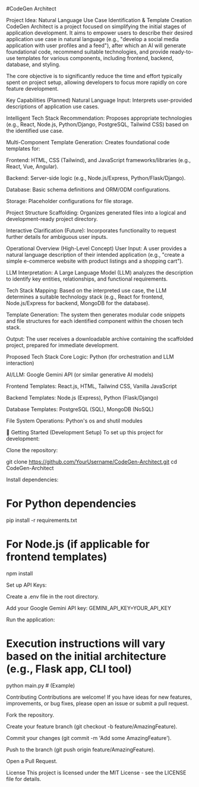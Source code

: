 #CodeGen Architect


Project Idea: Natural Language Use Case Identification & Template Creation
CodeGen Architect is a project focused on simplifying the initial stages of application development. It aims to empower users to describe their desired application use case in natural language (e.g., "develop a social media application with user profiles and a feed"), after which an AI will generate foundational code, recommend suitable technologies, and provide ready-to-use templates for various components, including frontend, backend, database, and styling.

The core objective is to significantly reduce the time and effort typically spent on project setup, allowing developers to focus more rapidly on core feature development.

 Key Capabilities (Planned)
Natural Language Input: Interprets user-provided descriptions of application use cases.

Intelligent Tech Stack Recommendation: Proposes appropriate technologies (e.g., React, Node.js, Python/Django, PostgreSQL, Tailwind CSS) based on the identified use case.

Multi-Component Template Generation: Creates foundational code templates for:

Frontend: HTML, CSS (Tailwind), and JavaScript frameworks/libraries (e.g., React, Vue, Angular).

Backend: Server-side logic (e.g., Node.js/Express, Python/Flask/Django).

Database: Basic schema definitions and ORM/ODM configurations.

Storage: Placeholder configurations for file storage.

Project Structure Scaffolding: Organizes generated files into a logical and development-ready project directory.

Interactive Clarification (Future): Incorporates functionality to request further details for ambiguous user inputs.

 Operational Overview (High-Level Concept)
User Input: A user provides a natural language description of their intended application (e.g., "create a simple e-commerce website with product listings and a shopping cart").

LLM Interpretation: A Large Language Model (LLM) analyzes the description to identify key entities, relationships, and functional requirements.

Tech Stack Mapping: Based on the interpreted use case, the LLM determines a suitable technology stack (e.g., React for frontend, Node.js/Express for backend, MongoDB for the database).

Template Generation: The system then generates modular code snippets and file structures for each identified component within the chosen tech stack.

Output: The user receives a downloadable archive containing the scaffolded project, prepared for immediate development.

 Proposed Tech Stack
Core Logic: Python (for orchestration and LLM interaction)

AI/LLM: Google Gemini API (or similar generative AI models)

Frontend Templates: React.js, HTML, Tailwind CSS, Vanilla JavaScript

Backend Templates: Node.js (Express), Python (Flask/Django)

Database Templates: PostgreSQL (SQL), MongoDB (NoSQL)

File System Operations: Python's os and shutil modules

🏁 Getting Started (Development Setup)
To set up this project for development:

Clone the repository:

git clone https://github.com/YourUsername/CodeGen-Architect.git
cd CodeGen-Architect

Install dependencies:

# For Python dependencies
pip install -r requirements.txt
# For Node.js (if applicable for frontend templates)
npm install

Set up API Keys:

Create a .env file in the root directory.

Add your Google Gemini API key: GEMINI_API_KEY=YOUR_API_KEY

Run the application:

# Execution instructions will vary based on the initial architecture (e.g., Flask app, CLI tool)
python main.py # (Example)

 Contributing
Contributions are welcome! If you have ideas for new features, improvements, or bug fixes, please open an issue or submit a pull request.

Fork the repository.

Create your feature branch (git checkout -b feature/AmazingFeature).

Commit your changes (git commit -m 'Add some AmazingFeature').

Push to the branch (git push origin feature/AmazingFeature).

Open a Pull Request.

 License
This project is licensed under the MIT License - see the LICENSE file for details.


